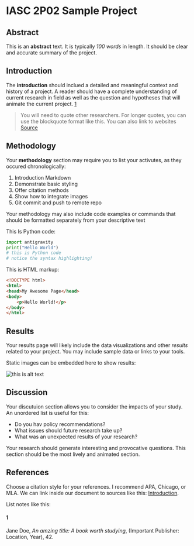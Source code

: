 # IASC 2P02 Sample Project

## Abstract

This is an **abstract** text. It is typically *100 words* in length. It should be clear and accurate summary of the project.

## Introduction

The **introduction** should inclued a detailed and meaningful context and history of a project. A reader should have a complete understanding of current research in field as well as the question and hypotheses that will animate the current project. [1](#1)

> You will need to quote other researchers. For longer quotes, you can use the blockquote format like this. You can also link to websites [Source](https://duckduckgo.com/?va=b&t=hc)

## Methodology

Your **methodology** section may require you to list your activutes, as they occured chronologically:

1. Introduction Markdown
2. Demonstrate basic styling
3. Offer citation methods
4. Show how to integrate images
5. Git commit and push to remote repo

Your methodology may also include code examples or commands that should be formatted separately from your descriptive text

This Is Python code:
```python
import antigravity
print("Hello World")
# this is Python code
# notice the syntax highlighting!
```
This is HTML markup:
```html
<!DOCTYPE html>
<html>
<head>My Awesome Page</head>
<body>
    <p>Hello World!</p>
</body>
</html>
```

## Results

Your results page will likely include the data visualizations and other *results* related to your project. You may include sample data or links to your tools.

Static images can be embedded here to show results:

![this is alt text](https://external-content.duckduckgo.com/iu/?u=https%3A%2F%2Fmedia.giphy.com%2Fmedia%2FHqk8lQqi8ECsw%2Fgiphy.gif&f=1&nofb=1&ipt=2900d2828e18d6b46933d0ba84fa4570f76db83c60ecedcff54ebe48947f04d1&ipo=images)

## Discussion

Your discutuion section allows you to consider the impacts of your study. An unordered list is useful for this:

- Do you hav policy recommendations?
- What issues should future research take up?
- What was an unexpected results of your research?

Your research should generate interesting and provocative questions. This section should be the most lively and animated section.



## References

Choose a citation style for your references. I recommend APA, Chicago, or MLA. We can link inside our document to sources like this: [Introduction](#introduction).

List notes like this: 

#### 1
Jane Doe, *An amzing title: A book worth studying*, (Important Publisher: Location, Year), 42.